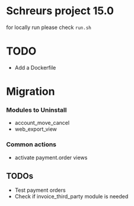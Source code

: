 # Schreurs project 15.0

for locally run please check `run.sh`

# TODO

- Add a Dockerfile

# Migration

### Modules to Uninstall

- account_move_cancel
- web_export_view

### Common actions

- activate payment.order views

## TODOs

- Test payment orders
- Check if invoice_third_party module is needed
